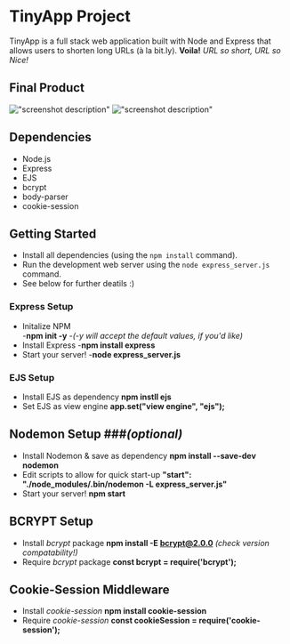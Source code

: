 # TinyApp Project

TinyApp is a full stack web application built with Node and Express that allows users to shorten long URLs (à la bit.ly). **Voila!** *URL so short, URL so Nice!*

## Final Product

!["screenshot description"](#)
!["screenshot description"](#)

## Dependencies

- Node.js
- Express
- EJS
- bcrypt
- body-parser
- cookie-session

## Getting Started

- Install all dependencies (using the `npm install` command).
- Run the development web server using the `node express_server.js` command.
- See below for further deatils :) 


### Express Setup

- Initalize NPM  
	-**npm init -y** -*(-y will accept the default values, if you'd like)*
- Install Express
	-**npm install express**
- Start your server!
	-**node express_server.js**

### EJS Setup

- Install EJS as dependency 
	**npm instll ejs**
- Set EJS as view engine
	**app.set("view engine", "ejs");**

## Nodemon Setup ###*(optional)*

- Install Nodemon & save as dependency 
	**npm install --save-dev nodemon**
- Edit scripts to allow for quick start-up
	**"start": "./node_modules/.bin/nodemon -L express_server.js"**
- Start your server!
	**npm start**

## BCRYPT Setup

- Install *bcrypt* package
	**npm install -E bcrypt@2.0.0** *(check version compatability!)*
- Require *bcrypt* package
	**const bcrypt = require('bcrypt');**

## Cookie-Session Middleware

- Install *cookie-session*
	**npm install cookie-session**
- Require *cookie-session*
	**const cookieSession = require('cookie-session');**










